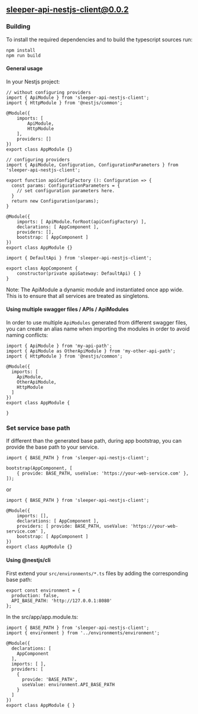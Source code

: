 ## sleeper-api-nestjs-client@0.0.2

### Building

To install the required dependencies and to build the typescript sources run:
```
npm install
npm run build
```

#### General usage

In your Nestjs project:


```
// without configuring providers
import { ApiModule } from 'sleeper-api-nestjs-client';
import { HttpModule } from '@nestjs/common';

@Module({
    imports: [
        ApiModule,
        HttpModule
    ],
    providers: []
})
export class AppModule {}
```

```
// configuring providers
import { ApiModule, Configuration, ConfigurationParameters } from 'sleeper-api-nestjs-client';

export function apiConfigFactory (): Configuration => {
  const params: ConfigurationParameters = {
    // set configuration parameters here.
  }
  return new Configuration(params);
}

@Module({
    imports: [ ApiModule.forRoot(apiConfigFactory) ],
    declarations: [ AppComponent ],
    providers: [],
    bootstrap: [ AppComponent ]
})
export class AppModule {}
```

```
import { DefaultApi } from 'sleeper-api-nestjs-client';

export class AppComponent {
    constructor(private apiGateway: DefaultApi) { }
}
```

Note: The ApiModule a dynamic module and instantiated once app wide.
This is to ensure that all services are treated as singletons.

#### Using multiple swagger files / APIs / ApiModules
In order to use multiple `ApiModules` generated from different swagger files,
you can create an alias name when importing the modules
in order to avoid naming conflicts:
```
import { ApiModule } from 'my-api-path';
import { ApiModule as OtherApiModule } from 'my-other-api-path';
import { HttpModule } from '@nestjs/common';

@Module({
  imports: [
    ApiModule,
    OtherApiModule,
    HttpModule
  ]
})
export class AppModule {

}
```


### Set service base path
If different than the generated base path, during app bootstrap, you can provide the base path to your service. 

```
import { BASE_PATH } from 'sleeper-api-nestjs-client';

bootstrap(AppComponent, [
    { provide: BASE_PATH, useValue: 'https://your-web-service.com' },
]);
```
or

```
import { BASE_PATH } from 'sleeper-api-nestjs-client';

@Module({
    imports: [],
    declarations: [ AppComponent ],
    providers: [ provide: BASE_PATH, useValue: 'https://your-web-service.com' ],
    bootstrap: [ AppComponent ]
})
export class AppModule {}
```


#### Using @nestjs/cli
First extend your `src/environments/*.ts` files by adding the corresponding base path:

```
export const environment = {
  production: false,
  API_BASE_PATH: 'http://127.0.0.1:8080'
};
```

In the src/app/app.module.ts:
```
import { BASE_PATH } from 'sleeper-api-nestjs-client';
import { environment } from '../environments/environment';

@Module({
  declarations: [
    AppComponent
  ],
  imports: [ ],
  providers: [
    { 
      provide: 'BASE_PATH', 
      useValue: environment.API_BASE_PATH 
    }
  ]
})
export class AppModule { }
```
